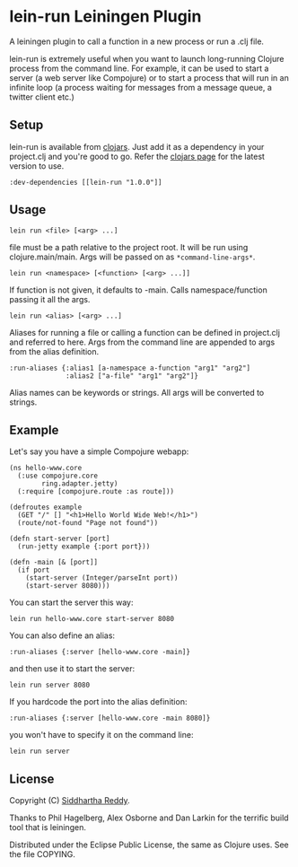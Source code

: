 lein-run Leiningen Plugin
=========================

A leiningen plugin to call a function in a new process or run a .clj file.

lein-run is extremely useful when you want to launch long-running
Clojure process from the command line. For example, it can be used to
start a server (a web server like Compojure) or to start a process
that will run in an infinite loop (a process waiting for messages from
a message queue, a twitter client etc.)

Setup
-----

lein-run is available from [clojars](http://clojars.org/lein-run).
Just add it as a dependency in your project.clj and you're good to
go. Refer the [clojars page](http://clojars.org/lein-run) for the
latest version to use.

    :dev-dependencies [[lein-run "1.0.0"]]

Usage
-----

    lein run <file> [<arg> ...]

file must be a path relative to the project root. It will be run
using clojure.main/main. Args will be passed on as `*command-line-args*`.

    lein run <namespace> [<function> [<arg> ...]]

If function is not given, it defaults to -main. Calls
namespace/function passing it all the args.

    lein run <alias> [<arg> ...]

Aliases for running a file or calling a function can be defined in
project.clj and referred to here. Args from the command line are
appended to args from the alias definition.

    :run-aliases {:alias1 [a-namespace a-function "arg1" "arg2"]
                  :alias2 ["a-file" "arg1" "arg2"]}

Alias names can be keywords or strings. All args will be converted to
strings.

Example
-------

Let's say you have a simple Compojure webapp:

    (ns hello-www.core
      (:use compojure.core
            ring.adapter.jetty)
      (:require [compojure.route :as route]))

    (defroutes example
      (GET "/" [] "<h1>Hello World Wide Web!</h1>")
      (route/not-found "Page not found"))

    (defn start-server [port]
      (run-jetty example {:port port}))

    (defn -main [& [port]]
      (if port
        (start-server (Integer/parseInt port))
        (start-server 8080)))

You can start the server this way:

    lein run hello-www.core start-server 8080

You can also define an alias:

    :run-aliases {:server [hello-www.core -main]}

and then use it to start the server:

    lein run server 8080

If you hardcode the port into the alias definition:

    :run-aliases {:server [hello-www.core -main 8080]}

you won't have to specify it on the command line:

    lein run server

License
-------

Copyright (C) [Siddhartha Reddy](http://www.siddhartha-reddy.com/).

Thanks to Phil Hagelberg, Alex Osborne and Dan Larkin for the terrific
build tool that is leiningen.

Distributed under the Eclipse Public License, the same as Clojure uses. See the file COPYING.

